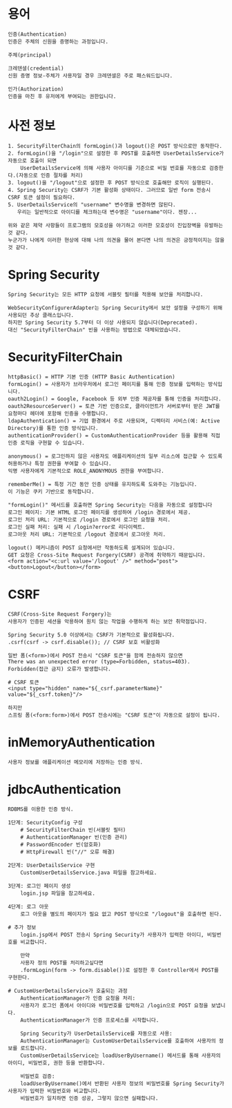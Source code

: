 # 용어

    인증(Authentication)
    인증은 주체의 신원을 증명하는 과정입니다.

    주체(principal)
    
    크레덴셜(credential)
    신원 증명 정보-주체가 사용자일 경우 크레덴셜은 주로 패스워드입니다.

    인가(Authorization)
    인증을 마친 후 유저에게 부여되는 권한입니다.

# 사전 정보
    
    1. SecurityFilterChain의 formLogin()과 logout()은 POST 방식으로만 동작한다.
    2. formLogin()을 "/login"으로 설정한 후 POST를 호출하면 UserDetailsService가 자동으로 호출이 되면
        UserDetailsService에 의해 사용자 아이디를 기준으로 비밀 번호를 자동으로 검증한다.(자동으로 인증 절차를 처리)
    3. logout()을 "/logout"으로 설정한 후 POST 방식으로 호출해만 로직이 실행된다.
    4. Spring Security는 CSRF가 기본 활성화 상태이다. 그러므로 일반 form 전송시 CSRF 토큰 설정이 필요하다.
    5. UserDetailsService의 "username" 변수명을 변경하면 않된다.
       우리는 일반적으로 아이디를 체크하는대 변수명은 "username"이다. 젠장...

    위와 같은 제약 사항들이 프로그램의 모호성을 야기하고 이러한 모호성이 진입장벽을 유발하는 것 같다.
    누군가가 나에게 이러한 현상에 대해 나의 의견을 물어 본다면 나의 의견은 긍정적이지는 않을 것 같다.

# Spring Security

    Spring Security는 모든 HTTP 요청에 서블릿 필터를 적용해 보안을 처리합니다.

    WebSecurityConfigurerAdapter는 Spring Security에서 보안 설정을 구성하기 위해 사용되던 추상 클래스입니다. 
    하지만 Spring Security 5.7부터 더 이상 사용되지 않습니다(Deprecated). 
    대신 "SecurityFilterChain" 빈을 사용하는 방법으로 대체되었습니다.

# SecurityFilterChain

    httpBasic() = HTTP 기본 인증 (HTTP Basic Authentication)
    formLogin() = 사용자가 브라우저에서 로그인 페이지를 통해 인증 정보를 입력하는 방식입니다.
    oauth2Login() = Google, Facebook 등 외부 인증 제공자를 통해 인증을 처리합니다.
    oauth2ResourceServer() = 토큰 기반 인증으로, 클라이언트가 서버로부터 받은 JWT를 요청마다 헤더에 포함해 인증을 수행합니다.
    ldapAuthentication() = 기업 환경에서 주로 사용되며, 디렉터리 서비스(예: Active Directory)를 통한 인증 방식입니다.
    authenticationProvider() = CustomAuthenticationProvider 등을 활용해 직접 인증 로직을 구현할 수 있습니다.
    
    anonymous() = 로그인하지 않은 사용자도 애플리케이션의 일부 리소스에 접근할 수 있도록 허용하거나 특정 권한을 부여할 수 있습니다.
    익명 사용자에게 기본적으로 ROLE_ANONYMOUS 권한을 부여합니다.

    rememberMe() = 특정 기간 동안 인증 상태를 유지하도록 도와주는 기능입니다.
    이 기능은 쿠키 기반으로 동작합니다.

    "formLogin()" 메서드를 호출하면 Spring Security는 다음을 자동으로 설정합니다
    로그인 페이지: 기본 HTML 로그인 페이지를 생성하여 /login 경로에서 제공.
    로그인 처리 URL: 기본적으로 /login 경로에서 로그인 요청을 처리.
    로그인 실패 처리: 실패 시 /login?error로 리다이렉트.
    로그아웃 처리 URL: 기본적으로 /logout 경로에서 로그아웃 처리.

    logout() 메커니즘이 POST 요청에서만 작동하도록 설계되어 있습니다.
    GET 요청은 Cross-Site Request Forgery(CSRF) 공격에 취약하기 때문입니다.
    <form action="<c:url value='/logout' />" method="post"><button>Logout</button></form>

# CSRF

    CSRF(Cross-Site Request Forgery)는 
    사용자가 인증된 세션을 악용하여 원치 않는 작업을 수행하게 하는 보안 취약점입니다.

    Spring Security 5.0 이상에서는 CSRF가 기본적으로 활성화됩니다.
    .csrf(csrf -> csrf.disable()); // CSRF 보호 비활성화
    
    일반 폼(<form>)에서 POST 전송시 "CSRF 토큰"을 함께 전송하지 않으면 
    There was an unexpected error (type=Forbidden, status=403).
    Forbidden(접근 금지) 오류가 발생합니다.

    # CSRF 토큰
    <input type="hidden" name="${_csrf.parameterName}" value="${_csrf.token}"/>

    하지만
    스프링 폼(<form:form>)에서 POST 전송시에는 "CSRF 토큰"이 자동으로 설정이 됩니다.

# inMemoryAuthentication

    사용자 정보를 애플리케이션 메모리에 저장하는 인증 방식.

# jdbcAuthentication

    RDBMS를 이용한 인증 방식.

    1단계: SecurityConfig 구성
        # SecurityFilterChain 빈(서블릿 필터)
        # AuthenticationManager 빈(인증 관리)
        # PasswordEncoder 빈(암호화)
        # HttpFirewall 빈("//" 오류 해결)

    2단계: UserDetailsService 구현
        CustomUserDetailsService.java 파일을 참고하세요.

    3단계: 로그인 페이지 생성
        login.jsp 파일을 참고하세요.

    4단계: 로그 아웃
        로그 아웃을 별도의 페이지가 필요 없고 POST 방식으로 "/logout"을 호출하면 된다.

    # 추가 정보
        login.jsp에서 POST 전송시 Spring Security가 사용자가 입력한 아이디, 비밀번호를 비교합니다.
        
        만약
        사용자 정의 POST를 처리하고싶다면
        .formLogin(form -> form.disable())로 설정한 후 Controller에서 POST를 구현한다.

    # CustomUserDetailsService가 호출되는 과정
        AuthenticationManager가 인증 요청을 처리:
        사용자가 로그인 폼에서 아이디와 비밀번호를 입력하고 /login으로 POST 요청을 보냅니다.
        AuthenticationManager가 인증 프로세스를 시작합니다.

        Spring Security가 UserDetailsService를 자동으로 사용:
        AuthenticationManager는 CustomUserDetailsService를 호출하여 사용자의 정보를 로드합니다.
        CustomUserDetailsService는 loadUserByUsername() 메서드를 통해 사용자의 아이디, 비밀번호, 권한 등을 반환합니다.
        
        비밀번호 검증:
        loadUserByUsername()에서 반환된 사용자 정보의 비밀번호를 Spring Security가 사용자가 입력한 비밀번호와 비교합니다.
        비밀번호가 일치하면 인증 성공, 그렇지 않으면 실패합니다.
    

